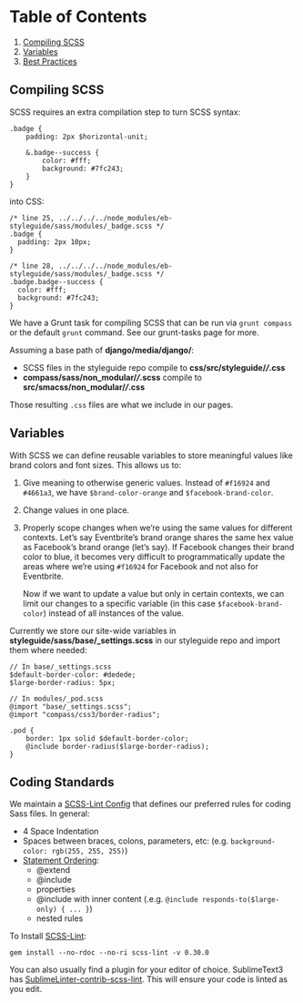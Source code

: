 # Table of Contents
1. [Compiling SCSS](#compiling-scss)
2. [Variables](#variables)
3. [Best Practices](#best-practices)

## Compiling SCSS

SCSS requires an extra compilation step to turn SCSS syntax:

``` sourceCode
.badge {
    padding: 2px $horizontal-unit;

    &.badge--success {
        color: #fff;
        background: #7fc243;
    }
}
```

into CSS:

``` sourceCode
/* line 25, ../../../../node_modules/eb-styleguide/sass/modules/_badge.scss */
.badge {
  padding: 2px 10px;
}

/* line 28, ../../../../node_modules/eb-styleguide/sass/modules/_badge.scss */
.badge.badge--success {
  color: #fff;
  background: #7fc243;
}
```

We have a Grunt task for compiling SCSS that can be run via `grunt compass` or the default `grunt` command. See our grunt-tasks page for more.

Assuming a base path of **django/media/django/**:

-   SCSS files in the styleguide repo compile to **css/src/styleguide/*/*.css**
-   **compass/sass/non\_modular/*/*.scss** compile to **src/smacss/non\_modular/*/*.css**

Those resulting `.css` files are what we include in our pages.

## Variables

With SCSS we can define reusable variables to store meaningful values like brand colors and font sizes. This allows us to:

1.  Give meaning to otherwise generic values. Instead of `#f16924` and `#4661a3`, we have `$brand-color-orange` and `$facebook-brand-color`.
2.  Change values in one place.
3.  Properly scope changes when we’re using the same values for different contexts. Let’s say Eventbrite’s brand orange shares the same hex value as Facebook’s brand orange (let’s say). If Facebook changes their brand color to blue, it becomes very difficult to programmatically update the areas where we’re using `#f16924` for Facebook and not also for Eventbrite.

    Now if we want to update a value but only in certain contexts, we can limit our changes to a specific variable (in this case `$facebook-brand-color`) instead of all instances of the value.

Currently we store our site-wide variables in **styleguide/sass/base/\_settings.scss** in our styleguide repo and import them where needed:

``` sourceCode
// In base/_settings.scss
$default-border-color: #dedede;
$large-border-radius: 5px;
```

``` sourceCode
// In modules/_pod.scss
@import "base/_settings.scss";
@import "compass/css3/border-radius";

.pod {
    border: 1px solid $default-border-color;
    @include border-radius($large-border-radius);
}
```

## Coding Standards

We maintain a [SCSS-Lint Config] that defines our preferred rules for coding Sass files. In general:

-   4 Space Indentation
-   Spaces between braces, colons, parameters, etc: (e.g. `background-color: rgb(255, 255, 255)`)
-   [Statement Ordering]:  
    -   @extend
    -   @include
    -   properties
    -   @include with inner content (.e.g. `@include responds-to($large-only) { ... }`)
    -   nested rules

To Install [SCSS-Lint]:

    gem install --no-rdoc --no-ri scss-lint -v 0.30.0

You can also usually find a plugin for your editor of choice. SublimeText3 has [SublimeLinter-contrib-scss-lint]. This will ensure your code is linted as you edit.

  [SCSS-Lint Config]: https://github.com/eventbrite/core/blob/master/django/media/django/compass/sass/.scss-lint.yml
  [Statement Ordering]: https://github.com/causes/scss-lint/blob/master/lib/scss_lint/linter/README.md#declarationorder
  [SCSS-Lint]: https://github.com/causes/scss-lint
  [SublimeLinter-contrib-scss-lint]: https://sublime.wbond.net/packages/SublimeLinter-contrib-scss-lint
